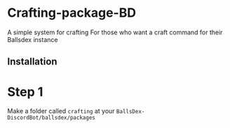 # Crafting-package-BD
A simple system for crafting For those who want a craft command for their Ballsdex instance 

## Installation 

# Step 1 
Make a folder called `crafting` at your `BallsDex-DiscordBot/ballsdex/packages`
